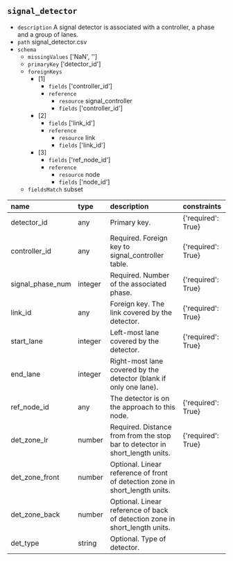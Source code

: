 ## `signal_detector`
  - `description` A signal detector is associated with a controller, a phase and a group of lanes.
  - `path` signal_detector.csv
  - `schema`
      - `missingValues` ['NaN', '']
    - `primaryKey` ['detector_id']
    - `foreignKeys`
      - [1]
        - `fields` ['controller_id']
        - `reference`
          - `resource` signal_controller
          - `fields` ['controller_id']
      - [2]
        - `fields` ['link_id']
        - `reference`
          - `resource` link
          - `fields` ['link_id']
      - [3]
        - `fields` ['ref_node_id']
        - `reference`
          - `resource` node
          - `fields` ['node_id']
    - `fieldsMatch` subset
  
| name             | type    | description                                                                  | constraints        |
|:-----------------|:--------|:-----------------------------------------------------------------------------|:-------------------|
| detector_id      | any     | Primary key.                                                                 | {'required': True} |
| controller_id    | any     | Required. Foreign key to signal_controller table.                            | {'required': True} |
| signal_phase_num | integer | Required. Number of the associated phase.                                    | {'required': True} |
| link_id          | any     | Foreign key. The link covered by the detector.                               | {'required': True} |
| start_lane       | integer | Left-most lane covered by the detector.                                      | {'required': True} |
| end_lane         | integer | Right-most lane covered by the detector (blank if only one lane).            |                    |
| ref_node_id      | any     | The detector is on the approach to this node.                                | {'required': True} |
| det_zone_lr      | number  | Required. Distance from from the stop bar to detector in short_length units. | {'required': True} |
| det_zone_front   | number  | Optional. Linear reference of front of detection zone in short_length units. |                    |
| det_zone_back    | number  | Optional. Linear reference of back of detection zone in short_length units.  |                    |
| det_type         | string  | Optional. Type of detector.                                                  |                    |